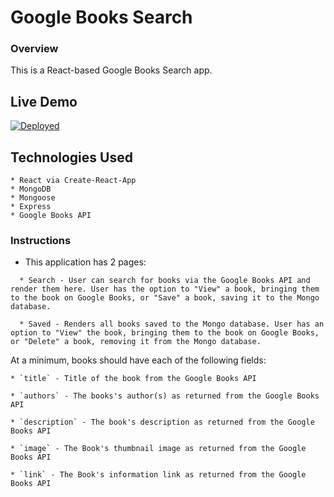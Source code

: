 # Google Books Search
### Overview

This is a React-based Google Books Search app.

## Live Demo
[![Deployed](https://www.herokucdn.com/deploy/button.svg)](https://r3act-book-s3arch.herokuapp.com/)


## Technologies Used
```
* React via Create-React-App
* MongoDB
* Mongoose
* Express
* Google Books API
```

### Instructions

* This application has 2 pages:
```
  * Search - User can search for books via the Google Books API and render them here. User has the option to "View" a book, bringing them to the book on Google Books, or "Save" a book, saving it to the Mongo database.

  * Saved - Renders all books saved to the Mongo database. User has an option to "View" the book, bringing them to the book on Google Books, or "Delete" a book, removing it from the Mongo database.
 ```

 At a minimum, books should have each of the following fields:
 ```
* `title` - Title of the book from the Google Books API

* `authors` - The books's author(s) as returned from the Google Books API

* `description` - The book's description as returned from the Google Books API

* `image` - The Book's thumbnail image as returned from the Google Books API

* `link` - The Book's information link as returned from the Google Books API
```

